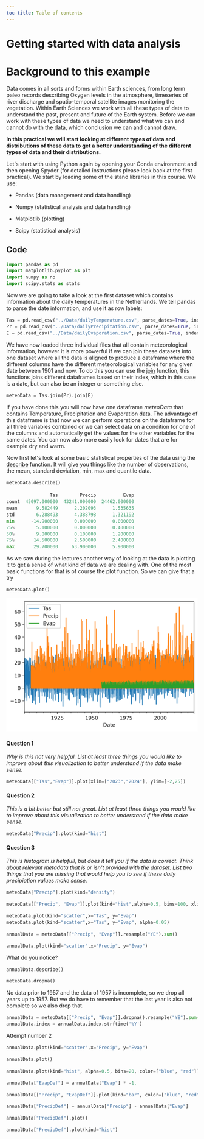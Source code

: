 ```yaml
---
toc-title: Table of contents
---
```


# Getting started with data analysis

# Background to this example

Data comes in all sorts and forms within Earth sciences, from long term
paleo records describing Oxygen levels in the atmosphere, timeseries of
river discharge and spatio-temporal satellite images monitoring the
vegetation. Within Earth Sciences we work with all these types of data
to understand the past, present and future of the Earth system. Before
we can work with these types of data we need to understand what we can
and cannot do with the data, which conclusion we can and cannot draw.

**In this practical we will start looking at different types of data and
distributions of these data to get a better understanding of the
different types of data and their distributions.**

Let's start with using Python again by opening your Conda environment
and then opening Spyder (for detailed instructions please look back at
the first practical). We start by loading some of the stand libraries in
this course. We use:

-   Pandas (data management and data handling)

-   Numpy (statistical analysis and data handling)

-   Matplotlib (plotting)

-   Scipy (statistical analysis)

## Code

``` python
import pandas as pd
import matplotlib.pyplot as plt
import numpy as np
import scipy.stats as stats
```

Now we are going to take a look at the first dataset which contains
information about the daily temperatures in the Netherlands. We tell
pandas to parse the date information, and use it as row labels:

``` python
Tas = pd.read_csv("../Data/dailyTemperature.csv", parse_dates=True, index_col=0)
Pr = pd.read_csv("../Data/dailyPrecipitation.csv", parse_dates=True, index_col=0)
E = pd.read_csv("../Data/dailyEvaporation.csv", parse_dates=True, index_col=0)
```

We have now loaded three individual files that all contain
meteorological information, however it is more powerful if we can join
these datasets into one dataset where all the data is aligned to produce
a dataframe where the different columns have the different
meteorological variables for any given date between 1901 and now. To do
this you can use the
[join](https://pandas.pydata.org/docs/reference/api/pandas.DataFrame.join.html)
function, this functions joins different dataframes based on their
index, which in this case is a date, but can also be an integer or
something else.

``` python
meteoData = Tas.join(Pr).join(E)
```

If you have done this you will now have one dataframe *meteoData* that
contains Temperature, Precipitation and Evaporation data. The advantage
of this dataframe is that now we can perform operations on the dataframe
for all three variables combined or we can select data on a condition
for one of the columns and automatically get the values for the other
variables for the same dates. You can now also more easily look for
dates that are for example dry and warm.

Now first let's look at some basic statistical properties of the data
using the
[describe](https://pandas.pydata.org/docs/reference/api/pandas.DataFrame.describe.html)
function. It will give you things like the number of observations, the
mean, standard deviation, min, max and quantile data.

``` python
meteoData.describe()

                Tas        Precip          Evap
count  45097.000000  43241.000000  24462.000000
mean       9.582449      2.202093      1.535635
std        6.288493      4.388798      1.321192
min      -14.900000      0.000000      0.000000
25%        5.100000      0.000000      0.400000
50%        9.800000      0.100000      1.200000
75%       14.500000      2.500000      2.400000
max       29.700000     63.900000      5.900000
```

As we saw during the lectures another way of looking at the data is
plotting it to get a sense of what kind of data we are dealing with. One
of the most basic functions for that is of course the plot function. So
we can give that a try

``` python
meteoData.plot()
```

![](images/clipboard-732086209.png)

#### Question 1

*Why is this not very helpful. List at least three things you would like
to improve about this visualization to better understand if the data
make sense.*

``` python
meteoData[["Tas","Evap"]].plot(xlim=["2023","2024"], ylim=[-2,25])
```

#### Question 2

*This is a bit better but still not great. List at least three things
you would like to improve about this visualization to better understand
if the data make sense.*

``` python
meteoData["Precip"].plot(kind="hist")
```

#### Question 3

*This is histogram is helpfull, but does it tell you if the data is
correct. Think about relevant metadata that is or isn't provided with
the dataset. List two things that you are missing that would help you to
see if these daily precipiation values make sense.*

``` python
meteoData["Precip"].plot(kind="density")
```

``` python
meteoData[["Precip", "Evap"]].plot(kind="hist",alpha=0.5, bins=100, xlim=[0,30])
```

``` python
meteoData.plot(kind="scatter",x="Tas", y="Evap")
meteoData.plot(kind="scatter",x="Tas", y="Evap", alpha=0.05)
```

``` python
annualData = meteoData[["Precip", "Evap"]].resample("YE").sum()
```

``` python
annualData.plot(kind="scatter",x="Precip", y="Evap")
```

What do you notice?

``` python
annualData.describe()
```

``` python
meteoData.dropna()
```

No data prior to 1957 and the data of 1957 is incomplete, so we drop all
years up to 1957. But we do have to remember that the last year is also
not complete so we also drop that.

``` python
annualData = meteoData[["Precip", "Evap"]].dropna().resample("YE").sum().loc["1958":"2023"]
annualData.index = annualData.index.strftime('%Y')
```

Attempt number 2

``` python
annualData.plot(kind="scatter",x="Precip", y="Evap")
```

``` python
annualData.plot()
```

``` python
annualData.plot(kind="hist", alpha=0.5, bins=20, color=["blue", "red"])
```

``` python
annualData["EvapDef"] = annualData["Evap"] * -1.
```

``` python
annualData[["Precip", "EvapDef"]].plot(kind="bar", color=["blue", "red"], stacked=True)
```

``` python
annualData["PrecipDef"] = annualData["Precip"] - annualData["Evap"]
```

``` python
annualData["PrecipDef"].plot()
```

``` python
annualData["PrecipDef"].plot(kind="hist")
```
